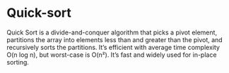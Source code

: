 # Quick-sort
Quick Sort is a divide-and-conquer algorithm that picks a pivot element, partitions the array into elements less than and greater than the pivot, and recursively sorts the partitions. It’s efficient with average time complexity O(n log n), but worst-case is O(n²). It’s fast and widely used for in-place sorting.
